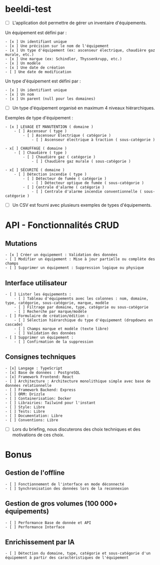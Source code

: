 # beeldi-test

- [ ] L'application doit permettre de gérer un inventaire d'équipements.

Un équipement est défini par :

    - [x ] Un identifiant unique
    - [x ] Une précision sur le nom de l'équipement
    - [x ] Un type d'équipement (ex: ascenseur électrique, chaudière gaz murale, etc.)
    - [x ] Une marque (ex: Schindler, Thyssenkrupp, etc.)
    - [x ] Un modèle
    - [x ] Une date de création
    - [ ] Une date de modification

Un type d'équipement est défini par :

    - [x ] Un identifiant unique
    - [x ] Un nom
    - [x ] Un parent (null pour les domaines)

- [ ] Un type d'équipement organisé en maximum 4 niveaux hiérarchiques.

Exemples de type d'équipement :

    - [x ] LEVAGE ET MANUTENTION ( domaine )
        - [ ] Ascenseur ( type )
            - [ ] Ascenseur Électrique ( catégorie )
                - [ ] Ascenseur électrique à traction ( sous-catégorie )

    - x[ ] CHAUFFAGE ( domaine )
        - [ ] Chaudière ( type )
            - [ ] Chaudière gaz ( catégorie )
                - [ ] Chaudière gaz murale ( sous-catégorie )

    - x[ ] SÉCURITÉ ( domaine )
        - [ ] Détection incendie ( type )
            - [ ] Détecteur de fumée ( catégorie )
                - [ ] Détecteur optique de fumée ( sous-catégorie )
            - [ ] Centrale d'alarme ( catégorie )
                - [ ] Centrale d'alarme incendie conventionnelle ( sous-catégorie )

- [ ] Un CSV est fourni avec plusieurs exemples de types d'équipements.

# API - Fonctionnalités CRUD

## Mutations

    - [x ] Créer un équipement : Validation des données
    - [ ] Modifier un équipement : Mise à jour partielle ou complète des champs
    - [ ] Supprimer un équipement : Suppression logique ou physique

## Interface utilisateur

    - [ ] Lister les équipements :
        - [ ] Tableau d'équipements avec les colonnes : nom, domaine, type, catégorie, sous-catégorie, marque, modèle
        - [ ] Filtrage par domaine, type, catégorie ou sous-catégorie
        - [ ] Recherche par marque/modèle
    - [ ] Formulaire de création/édition :
        - [ ] Sélection hiérarchique du type d'équipement (dropdowns en cascade)
        - [ ] Champs marque et modèle (texte libre)
        - [ ] Validation des données
    - [ ] Supprimer un équipement :
        - [ ] Confirmation de la suppression

## Consignes techniques

    - [x] Langage : TypeScript
    - [x] Base de données : PostgreSQL
    - [x] Framework Frontend: React
    - [ ] Architecture : Architecture monolithique simple avec base de données relationnelle
    - [ ] Framework Backend: Express
    - [ ] ORM: Drizzle
    - [ ] Containerisation: Docker 
    - [ ] Librairies: Tailwind pour l'instant
    - [ ] Style: Libre
    - [ ] Tests: Libre
    - [ ] Documentation: Libre
    - [ ] Conventions: Libre

- [ ] Lors du briefing, nous discuterons des choix techniques et des motivations de ces choix.

# Bonus

## Gestion de l'offline

    - [ ] Fonctionnement de l'interface en mode déconnecté
    - [ ] Synchronisation des données lors de la reconnexion

## Gestion de gros volumes (100 000+ équipements)

    - [ ] Performance Base de donnée et API
    - [ ] Performance Interface

## Enrichissement par IA

    - [ ] Détection du domaine, type, catégorie et sous-catégorie d'un équipement à partir des caractéristiques de l'équipement
